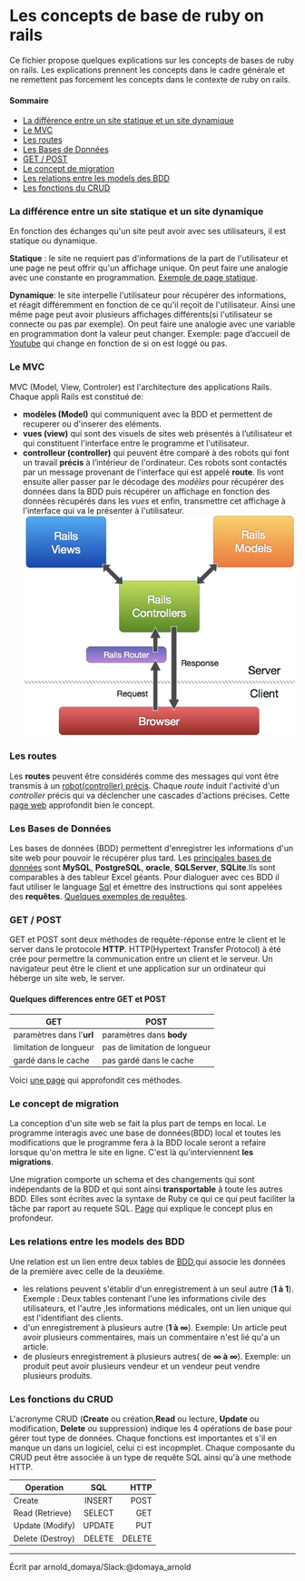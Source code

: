 
# Les concepts de base  de ruby on rails
Ce fichier propose quelques explications sur les concepts de bases de ruby on rails. Les explications prennent les concepts dans le cadre générale et ne remettent pas forcement les concepts dans le contexte de ruby on rails.

#### Sommaire

* [La différence entre un site statique et un site dynamique](#d_stat_dy)
* [Le MVC](#mvc)
* [Les routes](#routes)
* [Les Bases de Données](#bdd)
* [GET / POST](#getPost)
* [Le concept de migration](#migration)
* [Les relations entre les models des BDD](#relations_bdd)
* [Les fonctions du CRUD](#crud)



### <a name="d_stat_dy">La différence entre un site statique et un site dynamique</a>
En fonction des échanges qu'un site peut avoir avec ses utilisateurs, il est statique ou dynamique.

**Statique** : le site ne requiert pas d'informations de la part de l'utilisateur et une page ne peut offrir qu'un affichage unique. On peut faire une analogie avec une constante en programmation. [Exemple de page statique](http://194.199.252.232/moteurs/aidenligne/pages/liens-excel.htm).

**Dynamique**: le site interpelle l'utilisateur pour récupérer des informations, et réagit différemment en fonction de ce qu'il reçoit de l'utilisateur. Ainsi une même page peut avoir plusieurs affichages différents(si l'utilisateur se connecte ou pas par exemple). On peut faire une analogie avec une variable en programmation dont la valeur peut changer. Exemple: page d’accueil de [Youtube](https://www.youtube.com/) qui change en fonction de si on est loggé ou pas.

### <a name="mvc">Le MVC</a>
MVC (Model, View, Controler) est l'architecture des applications Rails. Chaque appli Rails est constitué de:
* **modèles (Model)** qui communiquent avec la BDD et permettent de recuperer ou d'inserer des eléments.
* **vues (view)** qui sont des visuels de sites web présentés à l’utilisateur et qui constituent l'interface entre le programme et l'utilisateur.
* <a name= "ctr">**controlleur (controller)**</a> qui peuvent être comparé à des robots qui font un travail **précis** à l’intérieur de l'ordinateur. Ces robots sont contactés par un message provenant de l'interface qui est appelé **route**. Ils vont ensuite aller passer par le décodage des *modèles* pour récupérer des données dans la BDD puis récupérer un affichage en fonction des données récupérés dans les *vues* et enfin, transmettre cet affichage à l'interface qui va le présenter à l'utilisateur.
![alt text](mcv_schema.png)

### <a name="routes">Les routes</a>
Les **routes** peuvent être considérés comme des messages qui vont être transmis à un [robot(controller) précis](#ctr). Chaque *route* induit l'activité d'un *controller* précis qui va déclencher une cascades d'actions précises. Cette [page web](http://guides.rubyonrails.org/routing.html) approfondit bien le concept.

### <a name="bdd">Les Bases de Données</a>
Les bases de données (BDD) permettent d'enregistrer les informations d'un site web pour pouvoir le récupérer plus tard. Les [principales bases de données](https://openclassrooms.com/courses/concevez-votre-site-web-avec-php-et-mysql/presentation-des-bases-de-donnees-2) sont **MySQL**, **PostgreSQL**, **oracle**, **SQLServer**, **SQLite**.Ils sont comparables à des tableur Excel géants. Pour dialoguer avec ces BDD il faut utiliser le language [Sql](https://fr.wikipedia.org/wiki/Structured_Query_Language) et émettre des instructions qui sont appelées des **requêtes**. [Quelques exemples de requêtes](http://www.sqlfacile.com/apprendre_bases_de_donnees/sql_par_l_exemple_1).


### <a name="getPost">GET / POST</a>

GET et POST sont deux méthodes de requête-réponse entre le client et le server dans le protocole **HTTP**. HTTP(Hypertext Transfer Protocol) à été crée pour permettre la communication entre un client et le serveur. Un navigateur peut être le client et une application sur un ordinateur qui héberge un site web, le server.

#### Quelques differences entre GET et POST
GET   | POST          
--- | ---
paramètres dans l'**url** | paramètres dans **body**
limitation de longueur | pas de limitation de longueur
gardé dans le cache | pas gardé dans le cache

Voici [une page](https://www.w3schools.com/tags/ref_httpmethods.asp) qui approfondit ces méthodes.

### <a name="migration">Le concept de migration</a>
La conception d'un site web se fait la plus part de temps en local. Le programme interagis avec une base de données(BDD) local et toutes les modifications que le programme fera à la BDD locale seront a refaire lorsque qu'on mettra le site en ligne. C'est là qu'interviennent  **les migrations**.

Une migration comporte un schema et des changements qui sont indépendants de la BDD et qui sont ainsi **transportable** à toute les autres BDD. Elles sont écrites avec la syntaxe de Ruby ce qui ce qui peut faciliter la tâche par raport au requete SQL. [Page](http://guides.rubyonrails.org/v3.2/migrations.html) qui explique le concept plus en profondeur.

### <a name="relations_bdd">Les relations entre les models des BDD</a>
Une relation est un lien entre deux tables de [BDD](#bdd),qui associe les données de la première avec celle de la deuxième.
* les relations peuvent s'établir d'un enregistrement à un seul autre (**1 à 1**). Exemple : Deux tables contenant l'une les informations civile des utilisateurs, et l'autre ,les informations médicales, ont un lien unique qui est l'identifiant des clients.
* d'un enregistrement à plusieurs autre (**1 à ∞**). Exemple: Un article peut avoir plusieurs commentaires, mais un commentaire n'est lié qu'a un article.
* de plusieurs enregistrement à plusieurs autres( de **∞ à ∞**). Exemple: un produit peut avoir plusieurs vendeur et un vendeur peut vendre plusieurs produits.

### <a name="crud">Les fonctions du CRUD</a>
L'acronyme CRUD (**Create** ou création,**Read** ou lecture, **Update** ou modification, **Delete** ou suppression) indique les 4 opérations de base pour gérer tout type de données. Chaque fonctions est importantes et s'il en manque un dans un logiciel, celui ci est incopmplet. Chaque composante du CRUD peut être associée à un type de requête SQL ainsi qu'à une methode HTTP.

| Operation      | SQL          | HTTP |
| ------------- |:-------------:| -----:|
|Create         |INSERT         |POST |
|Read (Retrieve)   |SELECT     |GET |
|Update (Modify) |UPDATE      |PUT |
|Delete (Destroy)|DELETE      |DELETE |




---
Écrit par arnold_domaya/Slack:@domaya_arnold
